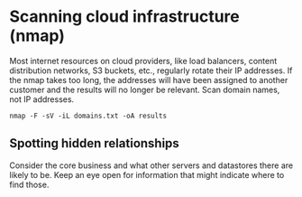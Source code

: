 # Scanning cloud infrastructure (nmap)

Most internet resources on cloud providers, like load balancers, content distribution networks, S3 buckets, 
etc., regularly rotate their IP addresses. If the nmap takes too long, the addresses will have 
been assigned to another customer and the results will no longer be relevant. Scan domain names, not IP addresses.

    nmap -F -sV -iL domains.txt -oA results

## Spotting hidden relationships

Consider the core business and what other servers and datastores there are likely to be.
Keep an eye open for information that might indicate where to find those.